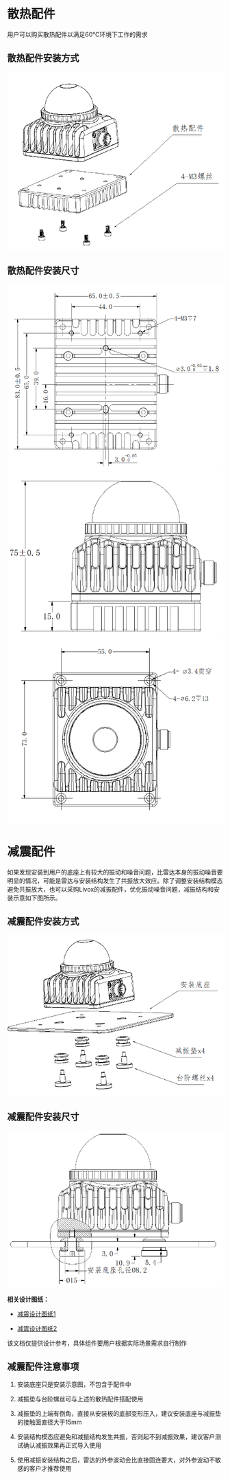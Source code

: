 # 散热配件

用户可以购买散热配件以满足60℃环境下工作的需求

## 散热配件安装方式

![](./images/radiator_build.png)

## 散热配件安装尺寸

![](./images/radiator_build_size1.png)
![](./images/radiator_build_size2.png)
![](./images/radiator_build_size3.png)

# 减震配件

如果发现安装到用户的底座上有较大的振动和噪音问题，比雷达本身的振动噪音要明显的情况，可能是雷达与安装结构发生了共振放大效应。除了调整安装结构模态避免共振放大，也可以采购Livox的减振配件，优化振动噪音问题，减振结构和安装示意如下图所示。

## 减震配件安装方式

![](./images/cushioning_build1.png)

## 减震配件安装尺寸

![](./images/cushioning_build2.png)

**相关设计图纸：**

- [减震设计图纸1](./images/cushioning_design0.jpg)

- [减震设计图纸2](./images/cushioning_design1.jpg)

该文档仅提供设计参考，具体组件要用户根据实际场景需求自行制作

## 减震配件注意事项

1. 安装底座只是安装示意图，不包含于配件中

2. 减振垫与台阶螺丝可与上述的散热配件搭配使用

3. 减振垫的上端有倒角，直接从安装板的底部变形压入，建议安装底座与减振垫的接触面直径大于15mm

4. 安装结构模态应避免和减振结构发生共振，否则起不到减振效果，建议客户测试确认减振效果再正式导入使用

5. 使用减振安装结构之后，雷达的外参波动会比直接固连要大，对外参波动不敏感的客户才推荐使用

